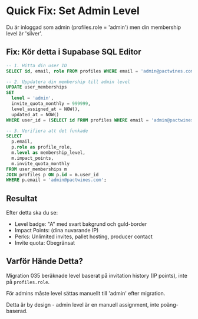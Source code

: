 # Quick Fix: Set Admin Level

Du är inloggad som admin (profiles.role = 'admin') men din membership level är 'silver'.

## Fix: Kör detta i Supabase SQL Editor

```sql
-- 1. Hitta din user ID
SELECT id, email, role FROM profiles WHERE email = 'admin@pactwines.com';

-- 2. Uppdatera din membership till admin level
UPDATE user_memberships 
SET 
  level = 'admin',
  invite_quota_monthly = 999999,
  level_assigned_at = NOW(),
  updated_at = NOW()
WHERE user_id = (SELECT id FROM profiles WHERE email = 'admin@pactwines.com');

-- 3. Verifiera att det funkade
SELECT 
  p.email,
  p.role as profile_role,
  m.level as membership_level,
  m.impact_points,
  m.invite_quota_monthly
FROM user_memberships m
JOIN profiles p ON p.id = m.user_id
WHERE p.email = 'admin@pactwines.com';
```

## Resultat

Efter detta ska du se:
- Level badge: "A" med svart bakgrund och guld-border
- Impact Points: (dina nuvarande IP)
- Perks: Unlimited invites, pallet hosting, producer contact
- Invite quota: Obegränsat

## Varför Hände Detta?

Migration 035 beräknade level baserat på invitation history (IP points), inte på `profiles.role`.

För admins måste level sättas manuellt till 'admin' efter migration.

Detta är by design - admin level är en manuell assignment, inte poäng-baserad.

